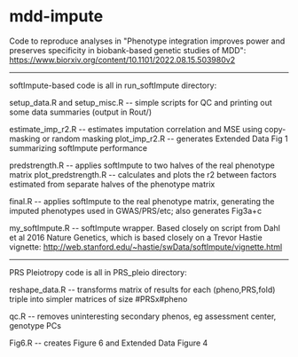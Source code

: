 # mdd-impute
Code to reproduce analyses in "Phenotype integration improves power and preserves specificity in biobank-based genetic studies of MDD": https://www.biorxiv.org/content/10.1101/2022.08.15.503980v2


*************
softImpute-based code is all in run_softImpute directory:

setup_data.R and setup_misc.R -- simple scripts for QC and printing out some data summaries (output in Rout/)

estimate_imp_r2.R -- estimates imputation correlation and MSE using copy-masking or random masking
plot_imp_r2.R -- generates Extended Data Fig 1 summarizing softImpute performance

predstrength.R -- applies softImpute to two halves of the real phenotype matrix
plot_predstrength.R -- calculates and plots the r2 between factors estimated from separate halves of the phenotype matrix

final.R -- applies softImpute to the real phenotype matrix, generating the imputed phenotypes used in GWAS/PRS/etc; also generates Fig3a+c

my_softImpute.R -- softImpute wrapper. Based closely on script from Dahl et al 2016 Nature Genetics, which is based closely on a Trevor Hastie vignette: http://web.stanford.edu/~hastie/swData/softImpute/vignette.html

*************
PRS Pleiotropy code is all in PRS_pleio directory:

reshape_data.R -- transforms matrix of results for each (pheno,PRS,fold) triple into simpler matrices of size #PRSx#pheno

qc.R -- removes uninteresting secondary phenos, eg assessment center, genotype PCs

Fig6.R -- creates Figure 6 and Extended Data Figure 4
